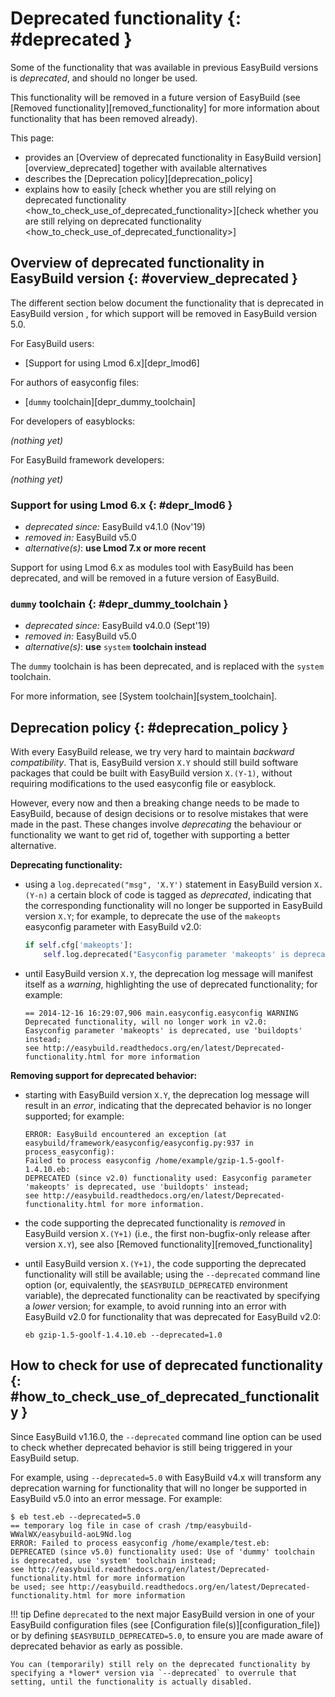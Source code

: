 # Deprecated functionality {: #deprecated }

Some of the functionality that was available in previous EasyBuild
versions is *deprecated*, and should no longer be used.

This functionality will be removed in a future version of EasyBuild (see
[Removed functionality][removed_functionality] for more
information about functionality that has been removed already).

This page:

- provides an
    [Overview of deprecated functionality in EasyBuild version][overview_deprecated] together with available alternatives
- describes the
    [Deprecation policy][deprecation_policy]
- explains how to easily
    [check whether you are still relying on deprecated functionality
    <how_to_check_use_of_deprecated_functionality>][check whether you are still relying on deprecated functionality
    <how_to_check_use_of_deprecated_functionality>]

## Overview of deprecated functionality in EasyBuild version {: #overview_deprecated }

The different section below document the functionality that is
deprecated in EasyBuild version , for which support will be removed in
EasyBuild version 5.0.

For EasyBuild users:

- [Support for using Lmod 6.x][depr_lmod6]

For authors of easyconfig files:

- [`dummy` toolchain][depr_dummy_toolchain]

For developers of easyblocks:

*(nothing yet)*

For EasyBuild framework developers:

*(nothing yet)*

### Support for using Lmod 6.x {: #depr_lmod6 }

- *deprecated since:* EasyBuild v4.1.0 (Nov'19)
- *removed in:* EasyBuild v5.0
- *alternative(s)*: **use Lmod 7.x or more recent**

Support for using Lmod 6.x as modules tool with EasyBuild has been
deprecated, and will be removed in a future version of EasyBuild.

### `dummy` toolchain {: #depr_dummy_toolchain }

- *deprecated since:* EasyBuild v4.0.0 (Sept'19)
- *removed in:* EasyBuild v5.0
- *alternative(s)*: **use** `system` **toolchain instead**

The `dummy` toolchain is has been deprecated, and is replaced with the
`system` toolchain.

For more information, see [System toolchain][system_toolchain].

## Deprecation policy {: #deprecation_policy }

With every EasyBuild release, we try very hard to maintain *backward
compatibility*. That is, EasyBuild version `X.Y` should still build
software packages that could be built with EasyBuild version `X.(Y-1)`,
without requiring modifications to the used easyconfig file or
easyblock.

However, every now and then a breaking change needs to be made to
EasyBuild, because of design decisions or to resolve mistakes that were
made in the past. These changes involve *deprecating* the behaviour or
functionality we want to get rid of, together with supporting a better
alternative.

**Deprecating functionality:**

- using a `log.deprecated("msg", 'X.Y')` statement in EasyBuild
    version `X.(Y-n)` a certain block of code is tagged as *deprecated*,
    indicating that the corresponding functionality will no longer be
    supported in EasyBuild version `X.Y`; for example, to deprecate the
    use of the `makeopts` easyconfig parameter with EasyBuild v2.0:

    ``` python
    if self.cfg['makeopts']:
        self.log.deprecated("Easyconfig parameter 'makeopts' is deprecated, use 'buildopts' instead", '2.0')
    ```

- until EasyBuild version `X.Y`, the deprecation log message will
    manifest itself as a *warning*, highlighting the use of deprecated
    functionality; for example:

    ``` console
    == 2014-12-16 16:29:07,906 main.easyconfig.easyconfig WARNING Deprecated functionality, will no longer work in v2.0:
    Easyconfig parameter 'makeopts' is deprecated, use 'buildopts' instead;
    see http://easybuild.readthedocs.org/en/latest/Deprecated-functionality.html for more information
    ```

**Removing support for deprecated behavior:**

- starting with EasyBuild version `X.Y`, the deprecation log message
    will result in an *error*, indicating that the deprecated behavior
    is no longer supported; for example:

    ``` console
    ERROR: EasyBuild encountered an exception (at easybuild/framework/easyconfig/easyconfig.py:937 in process_easyconfig):
    Failed to process easyconfig /home/example/gzip-1.5-goolf-1.4.10.eb:
    DEPRECATED (since v2.0) functionality used: Easyconfig parameter 'makeopts' is deprecated, use 'buildopts' instead;
    see http://easybuild.readthedocs.org/en/latest/Deprecated-functionality.html for more information.
    ```

- the code supporting the deprecated functionality is *removed* in
    EasyBuild version `X.(Y+1)` (i.e., the first non-bugfix-only release
    after version `X.Y`), see also
    [Removed functionality][removed_functionality]

- until EasyBuild version `X.(Y+1)`, the code supporting the
    deprecated functionality will still be available; using the
    `--deprecated` command line option (or, equivalently, the
    `$EASYBUILD_DEPRECATED` environment variable), the deprecated
    functionality can be reactivated by specifying a *lower* version;
    for example, to avoid running into an error with EasyBuild v2.0 for
    functionality that was deprecated for EasyBuild v2.0:

    ``` shell
    eb gzip-1.5-goolf-1.4.10.eb --deprecated=1.0
    ```

## How to check for use of deprecated functionality {: #how_to_check_use_of_deprecated_functionality }

Since EasyBuild v1.16.0, the `--deprecated` command line option can be
used to check whether deprecated behavior is still being triggered in
your EasyBuild setup.

For example, using `--deprecated=5.0` with EasyBuild v4.x will transform
any deprecation warning for functionality that will no longer be
supported in EasyBuild v5.0 into an error message. For example:

``` console
$ eb test.eb --deprecated=5.0
== temporary log file in case of crash /tmp/easybuild-WWalWX/easybuild-aoL9Nd.log
ERROR: Failed to process easyconfig /home/example/test.eb:
DEPRECATED (since v5.0) functionality used: Use of 'dummy' toolchain is deprecated, use 'system' toolchain instead;
see http://easybuild.readthedocs.org/en/latest/Deprecated-functionality.html for more information
be used; see http://easybuild.readthedocs.org/en/latest/Deprecated-functionality.html for more information
```

!!! tip
    Define `deprecated` to the next major EasyBuild version in one of your EasyBuild configuration files
    (see [Configuration file(s)][configuration_file]) or by
    defining `$EASYBUILD_DEPRECATED=5.0`, to ensure you are made aware
    of deprecated behavior as early as possible.

    You can (temporarily) still rely on the deprecated functionality by
    specifying a *lower* version via `--deprecated` to overrule that
    setting, until the functionality is actually disabled.

